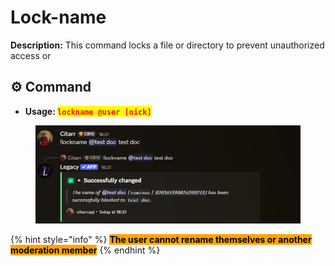 # Lock-name

**Description:** This command locks a file or directory to prevent unauthorized access or

## ⚙️ Command

* **Usage: &#x20;**<mark style="color:red;">**`lockname @user [nick]`**</mark>

<figure><img src="../../.gitbook/assets/image (28).png" alt=""><figcaption></figcaption></figure>

{% hint style="info" %}
<mark style="background-color:orange;">**The user cannot rename themselves or another moderation member**</mark>
{% endhint %}

